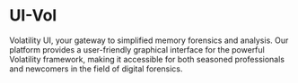 # UI-Vol
Volatility UI, your gateway to simplified memory forensics and analysis. Our platform provides a user-friendly graphical interface for the powerful Volatility framework, making it accessible for both seasoned professionals and newcomers in the field of digital forensics.
